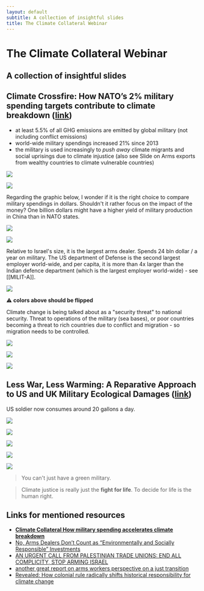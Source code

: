 ```yaml
---
layout: default
subtitle: A collection of insightful slides
title: The Climate Collateral Webinar
---
```

# The Climate Collateral Webinar
## A collection of insightful slides
## Climate Crossfire: How NATO’s 2% military spending targets contribute to climate breakdown ([link](https://www.tni.org/en/publication/climate-crossfire))

- at least 5.5% of all GHG emissions are emitted by global military (not including conflict emissions)
- world-wide military spendings increased 21% since 2013
- the military is used increasingly to *push away* climate migrants and social uprisings due to climate injustice (also see Slide on Arms exports from wealthy countries to climate vulnerable countries)

![](media/cleanshot_2023-11-28-at-07-47-40@2x.png)

![](media/cleanshot_2023-11-28-at-07-49-05@2x.png)

Regarding the graphic below, I wonder if it is the right choice to compare military spendings in dollars. Shouldn't it rather focus on the impact of the money? One billion dollars might have a higher yield of military production in China than in NATO states. 

![](media/cleanshot_2023-11-28-at-07-49-34@2x.png)

![](media/cleanshot_2023-11-28-at-07-50-34@2x.png)

Relative to Israel's size, it is the largest arms dealer. Spends 24 bln dollar / a year on military. The US department of Defense is the second largest employer world-wide, and per capita, it is more than 4x larger than the Indian defence department (which is the largest employer world-wide) - see [[MILIT-A]].

![](media/cleanshot_2023-11-28-at-07-53-33@2x.png)

⚠️ **colors above should be flipped**

Climate change is being talked about as a "security threat" to national security. Threat to operations of the military (sea bases), or poor countries becoming a threat to rich countries due to conflict and migration - so migration needs to be controlled. 

![](media/cleanshot_2023-11-28-at-07-55-44@2x.png)

![](media/cleanshot_2023-11-28-at-07-56-36@2x.png)

![](media/cleanshot_2023-11-28-at-07-57-04@2x.png)




## Less War, Less Warming: A Reparative Approach to US and UK Military Ecological Damages ([link](https://www.common-wealth.org/publications/less-war-less-warming-a-reparative-approach-to-us-and-uk-military-ecological-damages))

US soldier now consumes around 20 gallons a day.

![](media/cleanshot_2023-11-28-at-08-00-00@2x.png)

![](media/cleanshot_2023-11-28-at-08-01-14@2x.png)

![](media/cleanshot_2023-11-28-at-08-03-35@2x.png)

![](media/cleanshot_2023-11-28-at-08-03-56@2x.png)

![](media/cleanshot_2023-11-28-at-08-05-53@2x.png)

>You can't just have a green military. 

>Climate justice is really just the **fight for life**. To decide for life is the human right. 


## Links for mentioned resources
- **[Climate Collateral How military spending accelerates climate breakdown](https://www.tni.org/en/publication/climate-collateral)**
- [No, Arms Dealers Don’t Count as “Environmentally and Socially Responsible” Investments](https://jacobin.com/2023/06/arms-dealers-environment-social-responsibility-investments-green-warfare-security)
- [AN URGENT CALL FROM PALESTINIAN TRADE UNIONS: END ALL COMPLICITY, STOP ARMING ISRAEL](https://www.workersinpalestine.org/the-calls-languages/english)
- [another great report on arms workers perspective on a just transition](https://www.thebritishacademy.ac.uk/documents/4197/Just-transitions-decarbonising-diversifying-defence-uk-usa.pdf)
- [Revealed: How colonial rule radically shifts historical responsibility for climate change](https://www.carbonbrief.org/revealed-how-colonial-rule-radically-shifts-historical-responsibility-for-climate-change/?_hsmi=284302147&_hsenc=p2ANqtz-9Sue_r9RXENt4WeOAiPxdZzgz95ehD_ANlyTZS318UeVFS1MIioSA7D_Kn8RfGmpr761qGXr6mN1zB5_7HZNr1j1QkdS99hEvHZ_s7NZ7pe4BrQHk)